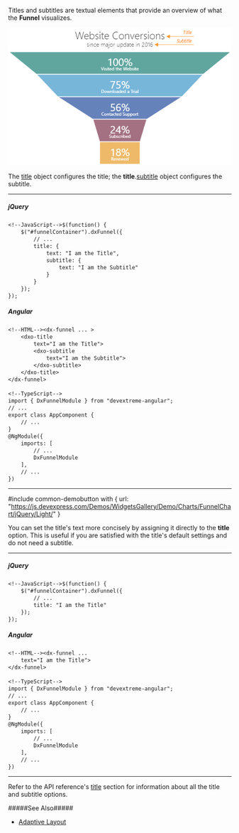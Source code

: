 Titles and subtitles are textual elements that provide an overview of what the **Funnel** visualizes.

![Funnel Title and Subtitle](/images/funnel/visual_elements/funnel-title.png)

The [title](/api-reference/20%20Data%20Visualization%20Widgets/BaseWidget/1%20Configuration/title '/Documentation/ApiReference/Data_Visualization_Widgets/dxFunnel/Configuration/title/') object configures the title; the **title**.[subtitle](/api-reference/20%20Data%20Visualization%20Widgets/BaseWidget/1%20Configuration/title/subtitle '/Documentation/ApiReference/Data_Visualization_Widgets/dxFunnel/Configuration/title/subtitle/') object configures the subtitle.

---
##### jQuery

    <!--JavaScript-->$(function() {
        $("#funnelContainer").dxFunnel({
            // ...
            title: {
                text: "I am the Title",
                subtitle: {
                    text: "I am the Subtitle"
                }
            }
        });
    });

##### Angular

    <!--HTML--><dx-funnel ... >
        <dxo-title
            text="I am the Title">
            <dxo-subtitle
                text="I am the Subtitle">
            </dxo-subtitle>
        </dxo-title>
    </dx-funnel>

    <!--TypeScript-->
    import { DxFunnelModule } from "devextreme-angular";
    // ...
    export class AppComponent {
        // ...
    }
    @NgModule({
        imports: [
            // ...
            DxFunnelModule
        ],
        // ...
    })

---

#include common-demobutton with {
    url: "https://js.devexpress.com/Demos/WidgetsGallery/Demo/Charts/FunnelChart/jQuery/Light/"
}

You can set the title's text more concisely by assigning it directly to the **title** option. This is useful if you are satisfied with the title's default settings and do not need a subtitle. 

---
##### jQuery

    <!--JavaScript-->$(function() {
        $("#funnelContainer").dxFunnel({
            // ...
            title: "I am the Title"
        });
    });

##### Angular

    <!--HTML--><dx-funnel ...
        text="I am the Title">
    </dx-funnel>

    <!--TypeScript-->
    import { DxFunnelModule } from "devextreme-angular";
    // ...
    export class AppComponent {
        // ...
    }
    @NgModule({
        imports: [
            // ...
            DxFunnelModule
        ],
        // ...
    })

---

Refer to the API reference's [title](/api-reference/20%20Data%20Visualization%20Widgets/BaseWidget/1%20Configuration/title '/Documentation/ApiReference/Data_Visualization_Widgets/dxFunnel/Configuration/title/') section for information about all the title and subtitle options.

#####See Also#####
- [Adaptive Layout](/concepts/05%20Widgets/Funnel/89%20Adaptive%20Layout.md '/Documentation/Guide/Widgets/Funnel/Adaptive_Layout/')
